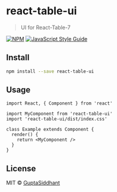 # react-table-ui

> UI for React-Table-7

[![NPM](https://img.shields.io/npm/v/react-table-ui.svg)](https://www.npmjs.com/package/react-table-ui) [![JavaScript Style Guide](https://img.shields.io/badge/code_style-standard-brightgreen.svg)](https://standardjs.com)

## Install

```bash
npm install --save react-table-ui
```

## Usage

```tsx
import React, { Component } from 'react'

import MyComponent from 'react-table-ui'
import 'react-table-ui/dist/index.css'

class Example extends Component {
  render() {
    return <MyComponent />
  }
}
```

## License

MIT © [GuptaSiddhant](https://github.com/GuptaSiddhant)
